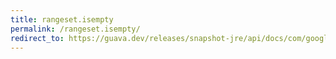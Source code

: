 ```yaml
---
title: rangeset.isempty
permalink: /rangeset.isempty/
redirect_to: https://guava.dev/releases/snapshot-jre/api/docs/com/google/common/collect/RangeSet.html#isEmpty--
---
```

